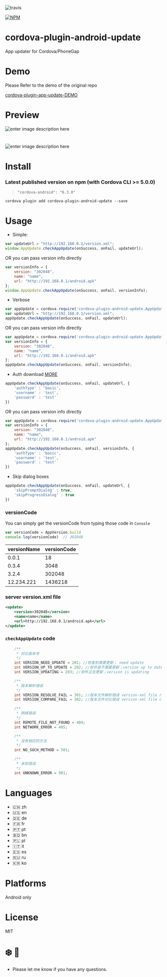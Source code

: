 

![travis](https://travis-ci.org/vaenow/cordova-plugin-android-update.svg?branch=master)  

[![NPM](https://nodei.co/npm/cordova-plugin-android-update.png?downloads=true&downloadRank=true)](https://nodei.co/npm/cordova-plugin-android-update/)

# cordova-plugin-android-update
App updater for Cordova/PhoneGap

# Demo 
Please Refer to the demo of the original repo

[cordova-plugin-app-update-DEMO](https://github.com/vaenow/cordova-plugin-app-update-demo)

 
# Preview
![enter image description here](https://raw.githubusercontent.com/vaenow/cordova-plugin-android-update/master/res/img/Screenshot_2015-10-31-13-42-13.jpg)

# 

![enter image description here](https://raw.githubusercontent.com/vaenow/cordova-plugin-android-update/master/res/img/Screenshot_2015-10-31-13-42-19.jpg)

# Install

### Latest published version on npm (with Cordova CLI >= 5.0.0) 

> `"cordova-android": "6.3.0"`

`cordova plugin add cordova-plugin-android-update --save`

# Usage

- Simple:
```js
var updateUrl = "http://192.168.0.1/version.xml";
window.AppUpdate.checkAppUpdate(onSuccess, onFail, updateUrl);
```
OR you can pass version info directly
```js
var versionInfo = {
    version: "302048",
    name: "name",
    url: "http://192.168.0.1/android.apk"
};
window.AppUpdate.checkAppUpdate(onSuccess, onFail, versionInfo);
```

- Verbose
```js
var appUpdate = cordova.require('cordova-plugin-android-update.AppUpdate');
var updateUrl = "http://192.168.0.1/version.xml";
appUpdate.checkAppUpdate(onSuccess, onFail, updateUrl);
```
OR you can pass version info directly
```js
var appUpdate = cordova.require('cordova-plugin-android-update.AppUpdate');
var versionInfo = {
    version: "302048",
    name: "name",
    url: "http://192.168.0.1/android.apk"
};
appUpdate.checkAppUpdate(onSuccess, onFail, versionInfo);
```

- Auth download  [MORE](https://github.com/vaenow/cordova-plugin-android-update/pull/62)
```js
appUpdate.checkAppUpdate(onSuccess, onFail, updateUrl, {
    'authType' : 'basic',
    'username' : 'test',
    'password' : 'test'
})
```
OR you can pass version info directly
```js
var appUpdate = cordova.require('cordova-plugin-android-update.AppUpdate');
var versionInfo = {
    version: "302048",
    name: "name",
    url: "http://192.168.0.1/android.apk"
};
appUpdate.checkAppUpdate(onSuccess, onFail, versionInfo, {
    'authType' : 'basic',
    'username' : 'test',
    'password' : 'test'
})
```

- Skip dialog boxes
```js
appUpdate.checkAppUpdate(onSuccess, onFail, updateUrl, {
    'skipPromptDialog' : true,
    'skipProgressDialog' : true
})
```

### versionCode

You can simply get the versionCode from typing those code in `Console`

```js
var versionCode = AppVersion.build
console.log(versionCode)  // 302048
```


versionName | versionCode
------- | ----------------
0.0.1  | 18
0.3.4  | 3048  
3.2.4   | 302048
12.234.221  | 1436218

### server version.xml file
 
```xml
<update>
    <version>302048</version>
    <name>name</name>
    <url>http://192.168.0.1/android.apk</url>
</update>
```

### `checkAppUpdate` code

```java
    /**
     * 对比版本号
     */
    int VERSION_NEED_UPDATE = 201; //检查到需要更新； need update
    int VERSION_UP_TO_UPDATE = 202; //软件是不需要更新；version up to date
    int VERSION_UPDATING = 203; //软件正在更新；version is updating

    /**
     * 版本解析错误
     */
    int VERSION_RESOLVE_FAIL = 301; //版本文件解析错误 version-xml file resolve fail
    int VERSION_COMPARE_FAIL = 302; //版本文件对比错误 version-xml file compare fail

    /**
     * 网络错误
     */
    int REMOTE_FILE_NOT_FOUND = 404;
    int NETWORK_ERROR = 405;

    /**
     * 没有相应的方法
     */
    int NO_SUCH_METHOD = 501;

    /**
     * 未知错误
     */
    int UNKNOWN_ERROR = 901;
```
# Languages
* 🇨🇳 zh
* 🇺🇸 en 
* 🇩🇪 de 
* 🇫🇷 fr 
* 🇵🇹 pt 
* 🇧🇩 bn 
* 🇵🇱 pl 
* 🇮🇹 it 
* 🇪🇸 es
* 🇷🇺 ru
* 🇰🇷 ko

# Platforms
Android only

# License
MIT

# :snowflake: :beers:

* Please let me know if you have any questions.


